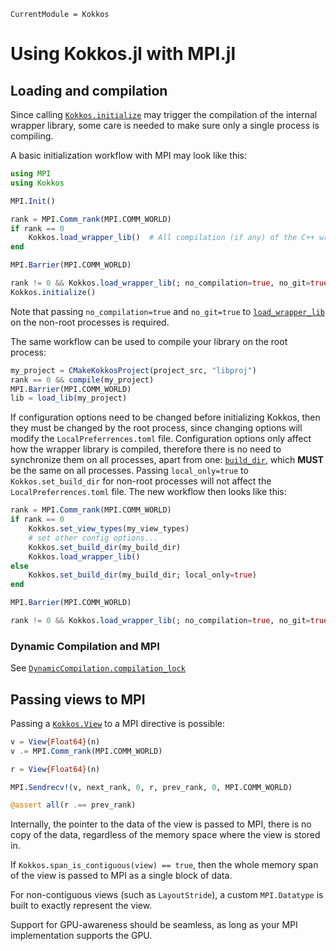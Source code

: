 ```@meta
CurrentModule = Kokkos
```

# Using Kokkos.jl with MPI.jl


## Loading and compilation

Since calling [`Kokkos.initialize`](@ref) may trigger the compilation of the internal wrapper
library, some care is needed to make sure only a single process is compiling.

A basic initialization workflow with MPI may look like this:
```julia
using MPI
using Kokkos

MPI.Init()

rank = MPI.Comm_rank(MPI.COMM_WORLD)
if rank == 0
    Kokkos.load_wrapper_lib()  # All compilation (if any) of the C++ wrapper happens here
end

MPI.Barrier(MPI.COMM_WORLD)

rank != 0 && Kokkos.load_wrapper_lib(; no_compilation=true, no_git=true)
Kokkos.initialize()
```

Note that passing `no_compilation=true` and `no_git=true` to [`load_wrapper_lib`](@ref) on the
non-root processes is required.

The same workflow can be used to compile your library on the root process:

```julia
my_project = CMakeKokkosProject(project_src, "libproj")
rank == 0 && compile(my_project)
MPI.Barrier(MPI.COMM_WORLD)
lib = load_lib(my_project)
```

If configuration options need to be changed before initializing Kokkos, then they must be changed by
the root process, since changing options will modify the `LocalPreferrences.toml` file.
Configuration options only affect how the wrapper library is compiled, therefore there is no need to
synchronize them on all processes, apart from one: [`build_dir`](@ref), which __MUST__ be the same
on all processes.
Passing `local_only=true` to `Kokkos.set_build_dir` for non-root processes will not affect the
`LocalPreferrences.toml` file.
The new workflow then looks like this:

```julia
rank = MPI.Comm_rank(MPI.COMM_WORLD)
if rank == 0
    Kokkos.set_view_types(my_view_types)
    # set other config options...
    Kokkos.set_build_dir(my_build_dir)
    Kokkos.load_wrapper_lib()
else
    Kokkos.set_build_dir(my_build_dir; local_only=true)
end

MPI.Barrier(MPI.COMM_WORLD)

rank != 0 && Kokkos.load_wrapper_lib(; no_compilation=true, no_git=true)
```

### Dynamic Compilation and MPI

See [`DynamicCompilation.compilation_lock`](@ref)


## Passing views to MPI

Passing a [`Kokkos.View`](@ref) to a MPI directive is possible:

```julia
v = View{Float64}(n)
v .= MPI.Comm_rank(MPI.COMM_WORLD)

r = View{Float64}(n)

MPI.Sendrecv!(v, next_rank, 0, r, prev_rank, 0, MPI.COMM_WORLD)

@assert all(r .== prev_rank)
```

Internally, the pointer to the data of the view is passed to MPI, there is no copy of the data,
regardless of the memory space where the view is stored in.

If `Kokkos.span_is_contiguous(view) == true`, then the whole memory span of the view is passed to
MPI as a single block of data.

For non-contiguous views (such as `LayoutStride`), a custom `MPI.Datatype` is built to exactly
represent the view.

Support for GPU-awareness should be seamless, as long as your MPI implementation supports the GPU.
